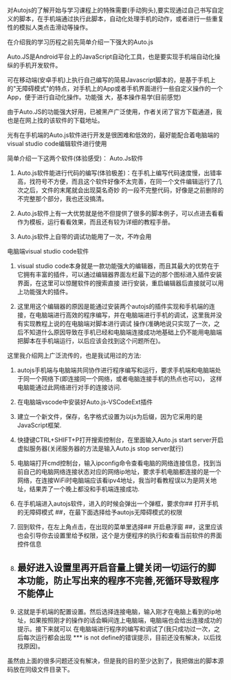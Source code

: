 对Autojs的了解开始与学习课程上的特殊需要(手动狗头),要实现通过自己书写自定义的脚本，在手机端通过执行此脚本，自动化处理手机的动作，或者进行一些重复性的模拟人类点击滑动等操作。

在介绍我的学习历程之前先简单介绍一下强大的Auto.js

Auto.JS是Android平台上的JavaScript自动化工具，也是要实现手机端自动化操纵的手机开发软件。

可在移动端(安卓手机)上执行自己编写的简易Javascript脚本的，是基于手机上的"无障碍模式"的特点，对手机上的App或者手机界面进行一些自定义操作的一个App，便于进行自动化操作。功能强
大，基本操作易学(目前感觉)

由于Auto.JS的功能强大好用，已被黑产广泛使用，作者关闭了官方下载通道，我也是在网上找的该软件的下载地址。

光有在手机端的Auto.js软件进行开发是很困难和低效的，最好能配合着电脑端的visual studio code编辑软件进行使用

简单介绍一下这两个软件(体验感受)： 
Auto.Js软件

1. Auto.js软件能进行代码的编写(体验极差)：在手机上编写代码速度慢，出错率高，找符号不方便，而且这个软件好像不太完善，在同一个文件编辑运行了几次之后，文件的末尾就会出现莫名奇妙
的一段不完整代码，好像是之前删除的不完整那个部分，我也还没搞清。

2. Auto.js软件上有一大优势就是他不但提供了很多的脚本例子，可以点进去看看作为模板，运行看看效果，而且还有较为详细的教程手册。

3. Auto.js软件上自带的调试功能用了一次，不咋会用

电脑端visual studio code软件

1. visual studio code本身就是一款功能强大的编辑器，而且其最大的优势在于它拥有丰富的插件，可以通过编辑器界面左栏最下边的那个图标进入插件安装界面，在这里可以惊醒软件的搜索直接
进行安装，重启编辑器后直接就可以用上功能强大的插件。

2. 这里用这个编辑器的原因是能通过安装两个autojs的插件实现和手机端的连接，在电脑端进行高效的程序编写，并在电脑端进行手机的调试，这里我并没有实现教程上说的在电脑端对脚本进行调试
操作(准确地说只实现了一次，之后不知道什么原因导致在手机已经和电脑端连接成功地基础上仍不能用电脑端把脚本在手机端运行，以后应该会找到这个问题所在)。


这里我介绍网上广泛流传的，也是我试用过的方法:

1. autojs手机端与电脑端共同协作进行程序编写和运行，要求手机端和电脑端处于同一个网络下(即连接同一个网络，或者电脑连接手机的热点也可以)，
这样电脑能通过此网络进行对手的连接访问.

2. 在电脑端vscode中安装好Auto.js-VSCodeExt插件

3. 建立一个新文件，保存，名字格式设置为以js为后缀，因为它采用的是JavaScript框架.

4. 快捷键CTRL+SHIFT+P打开搜索控制台，在里面输入Auto.js start server开启虚拟服务器(关闭服务器的方法是输入Auto.js stop server就行)

5. 电脑端打开cmd控制台，输入ipconfig命令查看电脑的网络连接信息，找到当前自己的电脑网络连接状态对应的网络ip地址，要求手机电脑都连接的是一个网络，在连接WiFi时电脑端应该看ipv4地址，我当时看教程误以为是网关地址，结果弄了一个晚上都没和手机端连接成功.

6. 在手机端进入autojs软件，进入的时候会弹出一个弹框，要求你## 打开手机的无障碍模式 ##，在最下面选择给予autojs无障碍模式的权限

7. 回到软件，在左上角点击，在出现的菜单里选择## 开启悬浮窗 ##，这里应该也会引导你去设置里给予权限，这个是方便程序的执行和查看当前软件的界面控件信息

8. ## 最好进入设置里再开启音量上键关闭一切运行的脚本功能，防止写出来的程序不完善,死循环导致程序不能停止 ##

9. 这就是手机端的配置设置。然后选择连接电脑，输入刚才在电脑上看到的ip地址，如果按照刚才的操作的话会瞬间连上电脑端，电脑端也会给出连接成功的提示。接下来就可以
在电脑端进行程序的编写和调试了(我只成功过一次，之后每次运行都会出现 *** is not define的错误提示，目前还没有解决，以后找找原因)。

虽然由上面的很多问题还没有解决，但是我的目的至少达到了，我把做出的脚本源码放在同级文件目录下。


